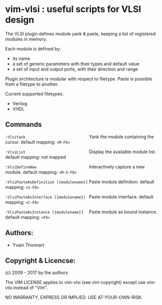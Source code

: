 vim-vlsi : useful scripts for VLSI design
=========================================

The VLSI plugin defines module yank & paste, keeping a list of registered
modules in memory.

Each module is defined by:
* its name
* a set of generic parameters with their types and default value
* a set of input and output ports, with their direction and range

Plugin architecture is modular with respect to filetype.
Paste is possible from a filetype to another.

Current supported filetypes:
* Verilog
* VHDL


## Commands
`:VlsiYank                            ` Yank the module containing the cursor.
                                       default mapping: `<M-F6>`

`:VlsiList                            ` Display the available module list.
                                       default mapping: not mapped

`:VlsiDefineNew                       ` Interactively capture a new module.
                                       default mapping: `<M-S-F6>`

`:VlsiPasteAsDefinition [{modulename}]` Paste module definition.
                                       default mapping: `<S-F6>`

`:VlsiPasteAsInterface [{modulename}] ` Paste module interface.
                                       default mapping: `<C-F6>`

`:VlsiPasteAsInstance [{modulename}]  ` Paste module as bound instance.
                                       default mapping: `<F6>`

## Authors:
* Yvain Thonnart

## Copyright & Licencse:
(c) 2009 - 2017 by the authors

The VIM LICENSE applies to vim-vlsi
(see vim copyright) except use vim-vlsi instead of "Vim".

NO WARRANTY, EXPRESS OR IMPLIED.  USE AT-YOUR-OWN-RISK.
